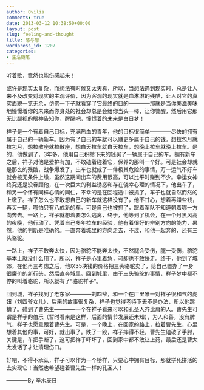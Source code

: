 ```yaml
---
author: Ovilia
comments: true
date: 2013-03-12 10:38:50+00:00
layout: post
slug: feeling-and-thought
title: 感与想
wordpress_id: 1207
categories:
- 生活随笔
---
```


听着歌，竟然也能伤感起来！

或许是现实太复杂，而想法有时候又太天真，所以，当想法遇到现实时，总是让人来不及改变对现实的主观评价，因为客观的现实就是血淋淋的残酷，让人对它的真实面貌一览无余，仿佛一下子就看穿了它最终的目的————那就是当你美滋美味地憧憬着你的未来而你身处的社会却总是会给你当头一棒，让你警醒，然后用它那无比鄙视的眼神告知你，醒醒吧，憧憬着的未来是白日梦！

祥子是一个有着自己目标，充满热血的青年，他的目标很简单————尽快的拥有属于自己的一辆新车。因为有了自己的车就可以赚更多属于自己的钱。想拉包月就拉包月，想拉散座就拉散座，想白天拉车就白天拉车，想晚上拉车就晚上拉车。是的，他做到了，3年多，他用自己积攒下来的钱买了一辆属于自己的车。拥有新车之后，祥子对他是爱护有加，不敢磕着碰着它，保养的那叫一个好。可是社会却就是那么的残酷，战争爆发了，出车也就成了一件极其危险的事情，万一运气不好车就会被无条件上缴，虽然这期间出车的费用很高，可以比平时赚到不少。幸运女神终究还是没眷顾他，在一次巨大的利益诱惑和存在侥幸心理的情况下，他出车了，和另一个怀有同样心情的同仁，不幸的是在回程途中被抓了，车子也就自然而然的上缴了。祥子怎么也不敢想自己的新车就这样没有了，他不甘心，想着再赚些钱，再买一辆，哪怕只有八成新的车。可是自己也被抓了，跟着军队不知道朝着哪一方向奔去。一路上，祥子就想着要怎么逃离，终于，他等到了机会，在一个月黑风高的夜晚，他行动了。凭着自己多年拉车的经验，他有着很好的辨别方向的能力，果然，他的判断是准确的。一直奔着城里的方向走去，不过，和他一起奔的，还有三头骆驼。

一路上，祥子不敢奔太快，因为骆驼不能奔太快，不然腿会受伤，腿一受伤，骆驼基本上就没什么用了。所以，祥子是心里着急，可却也不敢快走。终于，他到了城郊，在他再三考虑之后，他以35块钱的价格把三头骆驼卖了，给自己置办了一身很廉价的新行头，然后直奔城里。回到城里，由于三头骆驼的事情，祥子梦中都不停的叫着骆驼，所以就有了“骆驼祥子”。

回到城，祥子找到了老东家————刘四爷，和一个在厂里唯一对祥子很和气的虎妞（刘四爷女儿），后来的故事很复杂，祥子也觉得老待下去不是办法，所以他跳槽了。碰到了曹先生————一个在祥子看来可以和孔圣人齐比肩的人。曹先生可谓是祥子的伯乐（暂时看来是这样，后面的情节发展还未知），为人和善，没有脾气，祥子也愿意跟着曹先生。可是，一个晚上，在回家的路上，拉着曹先生，心里想着其他的事，可好，就出事了。跌了一跤，祥子摔得不轻，曹先生磕破了手肘，关键是，车把手断了，这可把祥子吓坏了，回到家中都不敢让上药，最后还是曹太太发话了才让清理伤口。

好吧，不得不承认，祥子可以作为一个榜样，只要心中拥有目标，那就拼死拼活的去实现它！当然也希望碰着曹先生一样的孔圣人！

————By 辛木辰日
